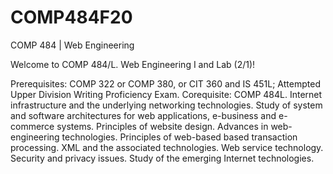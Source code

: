 # COMP484F20
COMP 484 | Web Engineering

Welcome to COMP 484/L. Web Engineering I and Lab (2/1)!

Prerequisites: COMP 322 or COMP 380, or CIT 360 and IS 451L; Attempted Upper Division Writing Proficiency Exam. Corequisite: COMP 484L. Internet infrastructure and the underlying networking technologies. Study of system and software architectures for web applications, e-business and e-commerce systems. Principles of website design. Advances in web-engineering technologies. Principles of web-based based transaction processing. XML and the associated technologies. Web service technology. Security and privacy issues. Study of the emerging Internet technologies. 
